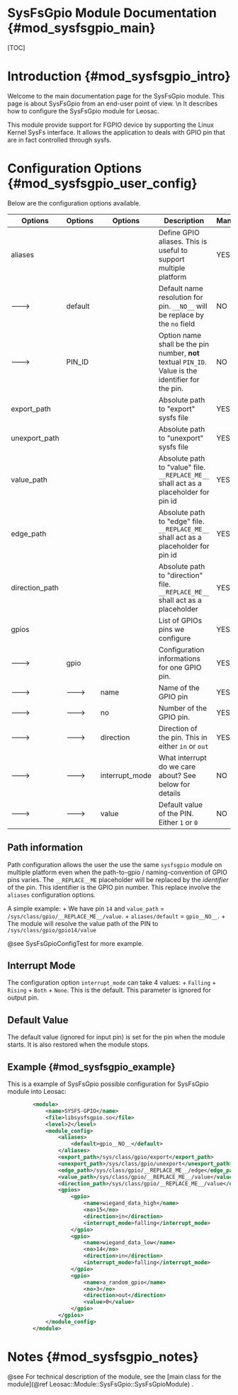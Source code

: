 SysFsGpio Module Documentation {#mod_sysfsgpio_main}
====================================================

[TOC]

Introduction {#mod_sysfsgpio_intro}
===================================

Welcome to the main documentation page for the SysFsGpio module.
This page is about SysFsGpio from an end-user point of view. \n
It describes how to configure the SysFsGpio module for Leosac.

This module provide support for FGPIO device by supporting the
Linux Kernel SysFs interface. It allows the application to deals with
GPIO pin that are in fact controlled through sysfs.

Configuration Options {#mod_sysfsgpio_user_config}
==================================================

Below are the configuration options available.

Options | Options | Options        | Description                                                                             | Mandatory
--------|---------|----------------|-----------------------------------------------------------------------------------------|-----------
aliases |         |                | Define GPIO aliases. This is useful to support multiple platform                        | YES
--->    | default |                | Default name resolution for pin. `__NO__` will be replace by the `no` field             | NO 
--->    | PIN_ID  |                | Option name shall be the pin number, **not** textual `PIN_ID`. Value is the identifier for the pin. | NO
export_path |     |                | Absolute path to "export" sysfs file                                                    | YES
unexport_path |   |                | Absolute path to "unexport" sysfs file                                                  | YES
value_path |      |                | Absolute path to "value" file. `__REPLACE_ME__` shall act as a placeholder for pin id   | YES
edge_path  |      |                | Absolute path to "edge" file. `__REPLACE_ME__` shall act as a placeholder for pin id    | YES
direction_path |  |                | Absolute path to "direction" file. `__REPLACE_ME__` shall act as a placeholder          | YES
gpios   |         |                | List of GPIOs pins we configure                                                         | YES
--->    | gpio    |                | Configuration informations for one GPIO pin.                                            | YES
--->    | --->    | name           | Name of the GPIO pin                                                                    | YES
--->    | --->    | no             | Number of the GPIO pin.                                                                 | YES
--->    | --->    | direction      | Direction of the pin. This in either `in` or `out`                                      | YES
--->    | --->    | interrupt_mode | What interrupt do we care about? See below for details                                  | NO
--->    | --->    | value          | Default value of the PIN. Either `1` or `0`                                             | NO

Path information
----------------
Path configuration allows the user the use the same `sysfsgpio` module on multiple platform even when
the path-to-gpio / naming-convention of GPIO pins varies.
The `__REPLACE__ME` placeholder will be replaced by the *identifier* of the pin. This identifier is the GPIO
pin number. This replace involve the `aliases` configuration options.

A simple example:
    + We have pin `14` and `value_path` = `/sys/class/gpio/__REPLACE_ME__/value`.
    + `aliases/default` = `gpio__NO__`.
    + The module will resolve the value path of the PIN to `/sys/class/gpio/gpio14/value`
    
@see SysFsGpioConfigTest for more example.

Interrupt Mode
--------------
The configuration option `interrupt_mode` can take 4 values:
     + `Falling`
     + `Rising`
     + `Both`
     + `None`. This is the default.
This parameter is ignored for output pin.

Default Value
-------------
The default value (ignored for input pin) is set for the pin when the module
starts. It is also restored when the module stops.


Example {#mod_sysfsgpio_example}
--------------------------------

This is a example of SysFsGpio possible configuration for SysFsGpio module into Leosac:

~~~~~~~~~~~~~~~~~~~~~~~~~~~~~~~~~~~~~~~~~~~~~~~~~~~.xml
        <module>
            <name>SYSFS-GPIO</name>
            <file>libsysfsgpio.so</file>
            <level>2</level>
            <module_config>            
                <aliases>
                    <default>gpio__NO__</default>
                </aliases>
                <export_path>/sys/class/gpio/export</export_path>
                <unexport_path>/sys/class/gpio/unexport</unexport_path>
                <edge_path>/sys/class/gpio/__REPLACE_ME__/edge</edge_path>
                <value_path>/sys/class/gpio/__REPLACE_ME__/value</value_path>
                <direction_path>/sys/class/gpio/__REPLACE_ME__/value</direction_path>                
                <gpios>
                    <gpio>
                        <name>wiegand_data_high</name>
                        <no>15</no>
                        <direction>in</direction>
                        <interrupt_mode>falling</interrupt_mode>
                    </gpio>
                    <gpio>
                        <name>wiegand_data_low</name>
                        <no>14</no>
                        <direction>in</direction>
                        <interrupt_mode>falling</interrupt_mode>
                    </gpio>
                    <gpio>
                        <name>a_random_gpio</name>
                        <no>3</no>
                        <direction>out</direction>
                        <value>0</value>
                    </gpio>
                </gpios>
            </module_config>
        </module>
~~~~~~~~~~~~~~~~~~~~~~~~~~~~~~~~~~~~~~~~~~~~~~~~~~~
            
Notes {#mod_sysfsgpio_notes}
============================

@see For technical description of the module, see the
[main class for the module](@ref Leosac::Module::SysFsGpio::SysFsGpioModule) .
